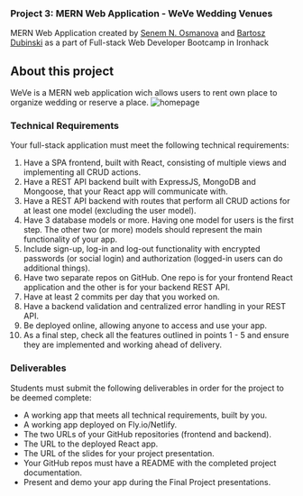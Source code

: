 ### Project 3: MERN Web Application - WeVe Wedding Venues

MERN Web Application created by [Senem N. Osmanova](https://github.com/SenemDEV) and [Bartosz Dubinski](https://github.com/bartoszde) as a part of Full-stack Web Developer Bootcamp in Ironhack

## About this project
WeVe is a MERN web application wich allows users to rent own place to organize wedding or reserve a place.
![homepage](./src/images/homepage.png)

### Technical Requirements
Your full-stack application must meet the following technical requirements:

1. Have a SPA frontend, built with React, consisting of multiple views and implementing all CRUD actions.
2. Have a REST API backend built with ExpressJS, MongoDB and Mongoose, that your React app will communicate with.
3. Have a REST API backend with routes that perform all CRUD actions for at least one model (excluding the user model).
4. Have 3 database models or more. Having one model for users is the first step. The other two (or more) models should represent the main functionality of your app.
5. Include sign-up, log-in and log-out functionality with encrypted passwords (or social login) and authorization (logged-in users can do additional things).
6. Have two separate repos on GitHub. One repo is for your frontend React application and the other is for your backend REST API.
7. Have at least 2 commits per day that you worked on.
8. Have a backend validation and centralized error handling in your REST API.
9. Be deployed online, allowing anyone to access and use your app.
10. As a final step, check all the features outlined in points 1 - 5 and ensure they are implemented and working ahead of delivery.

### Deliverables
Students must submit the following deliverables in order for the project to be deemed complete:

- A working app that meets all technical requirements, built by you.
- A working app deployed on Fly.io/Netlify.
- The two URLs of your GitHub repositories (frontend and backend).
- The URL to the deployed React app.
- The URL of the slides for your project presentation.
- Your GitHub repos must have a README with the completed project documentation.
- Present and demo your app during the Final Project presentations.



